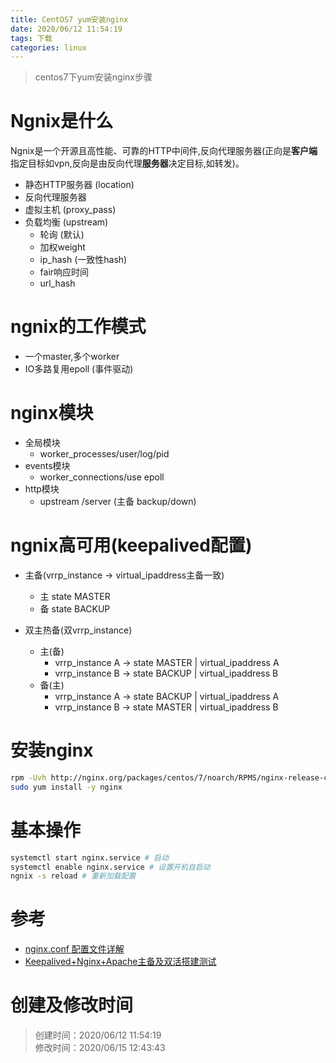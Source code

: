 ```yaml
---
title: CentOS7 yum安装nginx
date: 2020/06/12 11:54:19
tags: 下载
categories: linux
---
```

>centos7下yum安装nginx步骤

<!--more-->
# Ngnix是什么
Ngnix是一个开源且高性能、可靠的HTTP中间件,反向代理服务器(正向是**客户端**指定目标如vpn,反向是由反向代理**服务器**决定目标,如转发)。
- 静态HTTP服务器 (location)
- 反向代理服务器
- 虚拟主机 (proxy_pass)
- 负载均衡 (upstream)
  * 轮询 (默认)
  * 加权weight
  * ip_hash (一致性hash)
  * fair响应时间
  * url_hash

# ngnix的工作模式
- 一个master,多个worker
- IO多路复用epoll (事件驱动)

# nginx模块
- 全局模块
  * worker_processes/user/log/pid
- events模块
  * worker_connections/use epoll
- http模块
  * upstream /server (主备 backup/down)

# ngnix高可用(keepalived配置)
- 主备(vrrp_instance -> virtual_ipaddress主备一致)
  + 主 state MASTER
  + 备 state BACKUP
  
- 双主热备(双vrrp_instance)
  + 主(备)
    * vrrp_instance A -> state MASTER | virtual_ipaddress A
    * vrrp_instance B -> state BACKUP | virtual_ipaddress B
  + 备(主)
    * vrrp_instance A -> state BACKUP | virtual_ipaddress A
    * vrrp_instance B -> state MASTER | virtual_ipaddress B
  
# 安装nginx
```bash
rpm -Uvh http://nginx.org/packages/centos/7/noarch/RPMS/nginx-release-centos-7-0.el7.ngx.noarch.rpm
sudo yum install -y nginx
```

# 基本操作
```bash
systemctl start nginx.service # 启动
systemctl enable nginx.service # 设置开机自启动
ngnix -s reload # 重新加载配置
```

# 参考
- [nginx.conf 配置文件详解](https://juejin.im/post/5c1616186fb9a049a42ef21d)
- [Keepalived+Nginx+Apache主备及双活搭建测试](https://blog.51cto.com/3241766/2103154)

# 创建及修改时间
> 创建时间：2020/06/12 11:54:19  
> 修改时间：2020/06/15 12:43:43